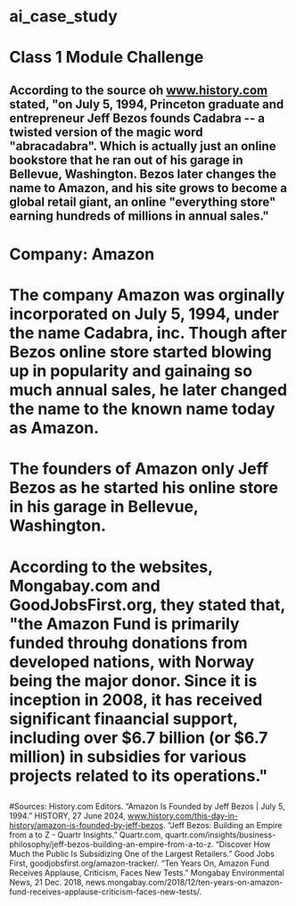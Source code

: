 # ai_case_study
# Class 1 Module Challenge

## According to the source oh www.history.com stated, "on July 5, 1994, Princeton graduate and entrepreneur Jeff Bezos founds Cadabra -- a twisted version of the magic word "abracadabra". Which is actually just an online bookstore that he ran out of his garage in Bellevue, Washington. Bezos later changes the name to Amazon, and his site grows to become a global retail giant, an online "everything store" earning hundreds of millions in annual sales."

# Company: Amazon

# The company Amazon was orginally incorporated on July 5, 1994, under the name Cadabra, inc. Though after Bezos online store started blowing up in popularity and gainaing so much annual sales, he later changed the name to the known name today as Amazon.

# The founders of Amazon only Jeff Bezos as he started his online store in his garage in Bellevue, Washington.

# According to the websites, Mongabay.com and GoodJobsFirst.org, they stated that, "the Amazon Fund is primarily funded throuhg donations from developed nations, with Norway being the major donor. Since it is inception in 2008, it has received significant finaancial support, including over $6.7 billion (or $6.7 million) in subsidies for various projects related to its operations."

## 

#Sources: History.com Editors. “Amazon Is Founded by Jeff Bezos | July 5, 1994.” HISTORY, 27 June 2024, www.history.com/this-day-in-history/amazon-is-founded-by-jeff-bezos.
“Jeff Bezos: Building an Empire from a to Z - Quartr Insights.” Quartr.com, quartr.com/insights/business-philosophy/jeff-bezos-building-an-empire-from-a-to-z.
“Discover How Much the Public Is Subsidizing One of the Largest Retailers.” Good Jobs First, goodjobsfirst.org/amazon-tracker/.
“Ten Years On, Amazon Fund Receives Applause, Criticism, Faces New Tests.” Mongabay Environmental News, 21 Dec. 2018, news.mongabay.com/2018/12/ten-years-on-amazon-fund-receives-applause-criticism-faces-new-tests/.

‌
‌
‌
‌
